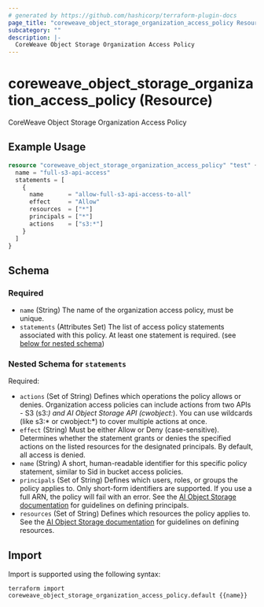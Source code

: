 ```yaml
---
# generated by https://github.com/hashicorp/terraform-plugin-docs
page_title: "coreweave_object_storage_organization_access_policy Resource - coreweave"
subcategory: ""
description: |-
  CoreWeave Object Storage Organization Access Policy
---
```


# coreweave_object_storage_organization_access_policy (Resource)

CoreWeave Object Storage Organization Access Policy

## Example Usage

```terraform
resource "coreweave_object_storage_organization_access_policy" "test" {
  name = "full-s3-api-access"
  statements = [
    {
      name       = "allow-full-s3-api-access-to-all"
      effect     = "Allow"
      resources  = ["*"]
      principals = ["*"]
      actions    = ["s3:*"]
    }
  ]
}
```

<!-- schema generated by tfplugindocs -->
## Schema

### Required

- `name` (String) The name of the organization access policy, must be unique.
- `statements` (Attributes Set) The list of access policy statements associated with this policy. At least one statement is required. (see [below for nested schema](#nestedatt--statements))

<a id="nestedatt--statements"></a>
### Nested Schema for `statements`

Required:

- `actions` (Set of String) Defines which operations the policy allows or denies. Organization access policies can include actions from two APIs - S3 (s3:*) and AI Object Storage API (cwobject:*). You can use wildcards (like s3:* or cwobject:*) to cover multiple actions at once.
- `effect` (String) Must be either Allow or Deny (case-sensitive). Determines whether the statement grants or denies the specified actions on the listed resources for the designated principals. By default, all access is denied.
- `name` (String) A short, human-readable identifier for this specific policy statement, similar to Sid in bucket access policies.
- `principals` (Set of String) Defines which users, roles, or groups the policy applies to. Only short-form identifiers are supported. If you use a full ARN, the policy will fail with an error. See the [AI Object Storage documentation](https://docs.coreweave.com/docs/products/storage/object-storage/concepts/policies/organization-policies#resources) for guidelines on defining principals.
- `resources` (Set of String) Defines which resources the policy applies to. See the [AI Object Storage documentation](https://docs.coreweave.com/docs/products/storage/object-storage/concepts/policies/organization-policies#resources) for guidelines on defining resources.

## Import

Import is supported using the following syntax:

```shell
terraform import coreweave_object_storage_organization_access_policy.default {{name}}
```
